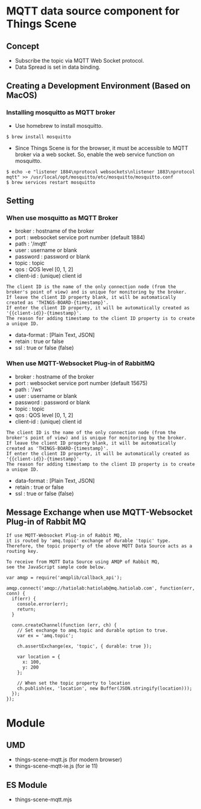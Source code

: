 # MQTT data source component for Things Scene

## Concept

- Subscribe the topic via MQTT Web Socket protocol.
- Data Spread is set in data binding.

## Creating a Development Environment (Based on MacOS)

### Installing mosquitto as MQTT broker

- Use homebrew to install mosquitto.

```
$ brew install mosquitto
```

- Since Things Scene is for the browser, it must be accessible to MQTT broker via a web socket. So, enable the web service function on mosquitto.

```
$ echo -e "listener 1884\nprotocol websockets\nlistener 1883\nprotocol mqtt" >> /usr/local/opt/mosquitto/etc/mosquitto/mosquitto.conf
$ brew services restart mosquitto
```

## Setting

### When use mosquitto as MQTT Broker

- broker : hostname of the broker
- port : websocket service port number (default 1884)
- path : '/mqtt'
- user : username or blank
- password : password or blank
- topic : topic
- qos : QOS level [0, 1, 2]
- client-id : (unique) client id

```
The client ID is the name of the only connection node (from the broker's point of view) and is unique for monitoring by the broker.
If leave the client ID property blank, it will be automatically created as 'THINGS-BOARD-{timestamp}'.
If enter the client ID property, it will be automatically created as '{{client-id}}-{timestamp}'.
The reason for adding timestamp to the client ID property is to create a unique ID.
```

- data-format : [Plain Text, JSON]
- retain : true or false
- ssl : true or false (false)

### When use MQTT-Websocket Plug-in of RabbitMQ

- broker : hostname of the broker
- port : websocket service port number (default 15675)
- path : '/ws'
- user : username or blank
- password : password or blank
- topic : topic
- qos : QOS level [0, 1, 2]
- client-id : (unique) client id

```
The client ID is the name of the only connection node (from the broker's point of view) and is unique for monitoring by the broker.
If leave the client ID property blank, it will be automatically created as 'THINGS-BOARD-{timestamp}'.
If enter the client ID property, it will be automatically created as '{{client-id}}-{timestamp}'.
The reason for adding timestamp to the client ID property is to create a unique ID.
```

- data-format : [Plain Text, JSON]
- retain : true or false
- ssl : true or false (false)

## Message Exchange when use MQTT-Websocket Plug-in of Rabbit MQ

```
If use MQTT-Websocket Plug-in of Rabbit MQ,
it is routed by 'amq.topic' exchange of durable 'topic' type.
Therefore, the topic property of the above MQTT Data Source acts as a routing key.

To receive from MQTT Data Source using AMQP of Rabbit MQ,
see the JavaScript sample code below.
```

```
var amqp = require('amqplib/callback_api');

amqp.connect('amqp://hatiolab:hatiolab@mq.hatiolab.com', function(err, conn) {
  if(err) {
    console.error(err);
    return;
  }

  conn.createChannel(function (err, ch) {
    // Set exchange to amq.topic and durable option to true.
    var ex = 'amq.topic';

    ch.assertExchange(ex, 'topic', { durable: true });

    var location = {
      x: 100,
      y: 200
    };

    // When set the topic property to location
    ch.publish(ex, 'location', new Buffer(JSON.stringify(location)));
  });
});
```

# Module

## UMD

- things-scene-mqtt.js (for modern browser)
- things-scene-mqtt-ie.js (for ie 11)

## ES Module

- things-scene-mqtt.mjs

